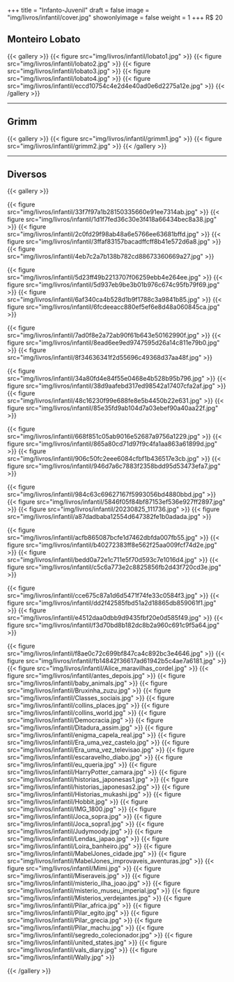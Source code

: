 +++
title = "Infanto-Juvenil"
draft = false
image = "img/livros/infantil/cover.jpg"
showonlyimage = false
weight = 1
+++
<span class="price">R$ 20</span>
<!--more-->

## Monteiro Lobato

{{< gallery >}}
{{< figure src="img/livros/infantil/lobato1.jpg" >}}
{{< figure src="img/livros/infantil/lobato2.jpg" >}}
{{< figure src="img/livros/infantil/lobato3.jpg" >}}
{{< figure src="img/livros/infantil/lobato4.jpg" >}}
{{< figure src="img/livros/infantil/eccd10754c4e2d4e40ad0e6d2275a12e.jpg" >}}
{{< /gallery >}}

---

## Grimm

{{< gallery >}}
{{< figure src="img/livros/infantil/grimm1.jpg" >}}
{{< figure src="img/livros/infantil/grimm2.jpg" >}}
{{< /gallery >}}

---

## Diversos

{{< gallery >}}

{{< figure src="img/livros/infantil/33f7f97a1b28150335660e91ee7314ab.jpg" >}}
{{< figure src="img/livros/infantil/1d1f7fed36c30e3f418a66434bec8a38.jpg" >}}
{{< figure src="img/livros/infantil/2c0fd29f98ab48a6e5766ee63681bffd.jpg" >}}
{{< figure src="img/livros/infantil/3ffaf83157bacadffcff8b41e572d6a8.jpg" >}}
{{< figure src="img/livros/infantil/4eb7c2a7b138b782cd88673360669a27.jpg" >}}

{{< figure src="img/livros/infantil/5d23ff49b2213707f06259ebb4e264ee.jpg" >}}
{{< figure src="img/livros/infantil/5d937eb9be3b01b976c674c95fb79f69.jpg" >}}
{{< figure src="img/livros/infantil/6af340ca4b528d1b9f1788c3a9841b85.jpg" >}}
{{< figure src="img/livros/infantil/6fcdeeacc880ef5ef6e8d48a060845ca.jpg" >}}

{{< figure src="img/livros/infantil/7ad0f8e2a72ab90f61b643e50162990f.jpg" >}}
{{< figure src="img/livros/infantil/8ead6ee9ed9747595d26a14c811e79b0.jpg" >}}
{{< figure src="img/livros/infantil/8f34636341f2d55696c49368d37aa48f.jpg" >}}

{{< figure src="img/livros/infantil/34a80fd4e84f55e0468e4b528b95b796.jpg" >}}
{{< figure src="img/livros/infantil/38d9aafebd317ed98542a17407cfa2af.jpg" >}}
{{< figure src="img/livros/infantil/48c16230f99e688fe8e5b4450b22e631.jpg" >}}
{{< figure src="img/livros/infantil/85e35fd9ab104d7a03ebef90a40aa22f.jpg" >}}

{{< figure src="img/livros/infantil/668f851c05ab9016e52687a9756a1229.jpg" >}}
{{< figure src="img/livros/infantil/865a80cd71d97f9c4fa1aa863a61899d.jpg" >}}
{{< figure src="img/livros/infantil/906c50fc2eee6084cfbf1b436517e3cb.jpg" >}}
{{< figure src="img/livros/infantil/946d7a6c7883f2358bdd95d53473efa7.jpg" >}}

{{< figure src="img/livros/infantil/984c63c69627167f5993056bd4880bbd.jpg" >}}
{{< figure src="img/livros/infantil/5846f05f84bf87153ef536e927ff2897.jpg" >}}
{{< figure src="img/livros/infantil/20230825_111736.jpg" >}}
{{< figure src="img/livros/infantil/a87dadbaba12554d647382fe1b0adada.jpg" >}}

{{< figure src="img/livros/infantil/acfb865087bcfe1d7462dbfda007fb55.jpg" >}}
{{< figure src="img/livros/infantil/b40272383ff8e562f25aa009fcf74d2e.jpg" >}}
{{< figure src="img/livros/infantil/bedd0a72e1c711e5f70d593c7e1016d4.jpg" >}}
{{< figure src="img/livros/infantil/c5c6a773e2c8825856fb2d43f720cd3e.jpg" >}}

{{< figure src="img/livros/infantil/cce675c87a1d6d5471f74fe33c0584f3.jpg" >}}
{{< figure src="img/livros/infantil/dd2f42585fbd51a2d18865db859061f1.jpg" >}}
{{< figure src="img/livros/infantil/e4512daa0dbb9d9435fbf20e0d585f49.jpg" >}}
{{< figure src="img/livros/infantil/f3d70bd8b182dc8b2a960c691c9f5a64.jpg" >}}

{{< figure src="img/livros/infantil/f8ae0c72c699bf847ca4c892bc3e4646.jpg" >}}
{{< figure src="img/livros/infantil/fb14842f36617ad61942b5c4ae7a6181.jpg" >}}
{{< figure src="img/livros/infantil/Alice_maravilhas_cordel.jpg" >}}
{{< figure src="img/livros/infantil/antes_depois.jpg" >}}
{{< figure src="img/livros/infantil/baby_animals.jpg" >}}
{{< figure src="img/livros/infantil/Bruxinha_zuzu.jpg" >}}
{{< figure src="img/livros/infantil/Classes_sociais.jpg" >}}
{{< figure src="img/livros/infantil/collins_places.jpg" >}}
{{< figure src="img/livros/infantil/collins_world.jpg" >}}
{{< figure src="img/livros/infantil/Democracia.jpg" >}}
{{< figure src="img/livros/infantil/Ditadura_assim.jpg" >}}
{{< figure src="img/livros/infantil/enigma_capela_real.jpg" >}}
{{< figure src="img/livros/infantil/Era_uma_vez_castelo.jpg" >}}
{{< figure src="img/livros/infantil/Era_uma_vez_televisao.jpg" >}}
{{< figure src="img/livros/infantil/escaravelho_diabo.jpg" >}}
{{< figure src="img/livros/infantil/eu_queria.jpg" >}}
{{< figure src="img/livros/infantil/HarryPotter_camara.jpg" >}}
{{< figure src="img/livros/infantil/historias_japonesas1.jpg" >}}
{{< figure src="img/livros/infantil/historias_japonesas2.jpg" >}}
{{< figure src="img/livros/infantil/Historias_mukashi.jpg" >}}
{{< figure src="img/livros/infantil/Hobbit.jpg" >}}
{{< figure src="img/livros/infantil/IMG_1800.jpg" >}}
{{< figure src="img/livros/infantil/Joca_sopra.jpg" >}}
{{< figure src="img/livros/infantil/Joca_sopra1.jpg" >}}
{{< figure src="img/livros/infantil/Judymoody.jpg" >}}
{{< figure src="img/livros/infantil/Lendas_japao.jpg" >}}
{{< figure src="img/livros/infantil/Loira_banheiro.jpg" >}}
{{< figure src="img/livros/infantil/MabelJones_cidade.jpg" >}}
{{< figure src="img/livros/infantil/MabelJones_improvaveis_aventuras.jpg" >}}
{{< figure src="img/livros/infantil/Mimi.jpg" >}}
{{< figure src="img/livros/infantil/Miseraveis.jpg" >}}
{{< figure src="img/livros/infantil/misterio_ilha_joao.jpg" >}}
{{< figure src="img/livros/infantil/misterio_museu_imperial.jpg" >}}
{{< figure src="img/livros/infantil/Misterios_verdejantes.jpg" >}}
{{< figure src="img/livros/infantil/Pilar_africa.jpg" >}}
{{< figure src="img/livros/infantil/Pilar_egito.jpg" >}}
{{< figure src="img/livros/infantil/Pilar_grecia.jpg" >}}
{{< figure src="img/livros/infantil/Pilar_machu.jpg" >}}
{{< figure src="img/livros/infantil/segredo_colecionador.jpg" >}}
{{< figure src="img/livros/infantil/united_states.jpg" >}}
{{< figure src="img/livros/infantil/vals_diary.jpg" >}}
{{< figure src="img/livros/infantil/Wally.jpg" >}}

{{< /gallery >}}



